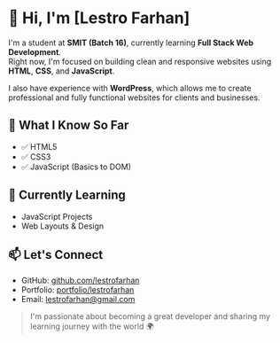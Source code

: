# 👋 Hi, I'm [Lestro Farhan]

I'm a student at **SMIT (Batch 16)**, currently learning **Full Stack Web Development**.  
Right now, I'm focused on building clean and responsive websites using **HTML**, **CSS**, and **JavaScript**.

I also have experience with **WordPress**, which allows me to create professional and fully functional websites for clients and businesses.

## 🚀 What I Know So Far
- ✅ HTML5
- ✅ CSS3
- ✅ JavaScript (Basics to DOM)

## 🌱 Currently Learning
- JavaScript Projects
- Web Layouts & Design

## 📫 Let's Connect
- GitHub: [github.com/lestrofarhan](https://github.com/lestrofarhan)
- Portfolio: [portfolio/lestrofarhan](https://portfolio-lestrofarhan.vercel.app/)
- Email: lestrofarhan@gmail.com

> I'm passionate about becoming a great developer and sharing my learning journey with the world 🌍

<!--
**lestrofarhan/lestrofarhan** is a ✨ _special_ ✨ repository because its `README.md` (this file) appears on your GitHub profile.

Here are some ideas to get you started:

- 🔭 I’m currently working on ...
- 🌱 I’m currently learning ...
- 👯 I’m looking to collaborate on ...
- 🤔 I’m looking for help with ...
- 💬 Ask me about ...
- 📫 How to reach me: ...
- 😄 Pronouns: ...
- ⚡ Fun fact: ...
-->
